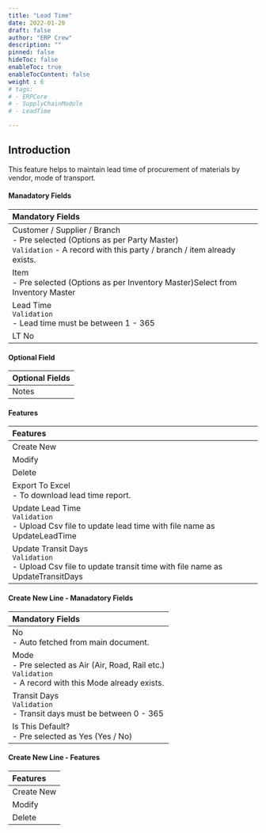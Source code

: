 ```yaml
---
title: "Lead Time"
date: 2022-01-20
draft: false
author: "ERP Crew"
description: ""
pinned: false
hideToc: false
enableToc: true
enableTocContent: false
weight : 6
# tags: 
# - ERPCore 
# - SupplyChainModule
# - LeadTime

---
```


## Introduction 

This feature helps to maintain lead time of procurement of materials by vendor, mode of transport.

#### Manadatory Fields

|Mandatory Fields|  
  |:------|
  | Customer / Supplier / Branch <br> - Pre selected (Options as per Party Master) <br> `Validation` - A record with this party / branch / item already exists.
  | Item <br> - Pre selected (Options as per Inventory Master)Select from Inventory Master
  | Lead Time <br> `Validation` <br> - Lead time must be between 1 - 365 
  | LT No

#### Optional Field

|Optional Fields|  
  |:------|
  | Notes

#### Features

|Features| 
  |:------|
  | Create New 
  | Modify
  | Delete
  | Export To Excel <br> - To download lead time report.
  | Update Lead Time <br> `Validation` <br> - Upload Csv file to update lead time with file name as UpdateLeadTime
  | Update Transit Days <br> `Validation`  <br>- Upload Csv file to update transit time with file name as UpdateTransitDays 

#### Create New Line - Manadatory Fields

|Mandatory Fields|  
  |:------|
  | No <br> - Auto fetched from main document.
  | Mode <br> - Pre selected as Air (Air, Road, Rail etc.) <br> `Validation` <br> - A record with this Mode already exists.
  | Transit Days <br> `Validation` <br> - Transit days must be between 0 - 365
  | Is This Default? <br> - Pre selected as Yes (Yes / No)

#### Create New Line - Features

|Features| 
  |:------|
  | Create New 
  | Modify
  | Delete
